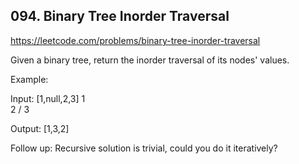 ## 094. Binary Tree Inorder Traversal

https://leetcode.com/problems/binary-tree-inorder-traversal

Given a binary tree, return the inorder traversal of its nodes' values.

Example:

Input: [1,null,2,3]
1
\
 2
/
3

Output: [1,3,2]

Follow up: Recursive solution is trivial, could you do it iteratively?
